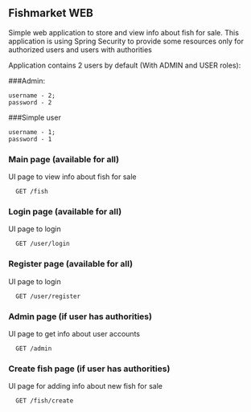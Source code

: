 ## Fishmarket WEB

Simple web application to store and view info about fish for sale.
This application is using Spring Security to provide some resources only for authorized users and users with authorities

Application contains 2 users by default (With ADMIN and USER roles):

###Admin:
````
username - 2;
password - 2
````
###Simple user
````
username - 1;
password - 1
````
### Main page (available for all)
UI page to view info about fish for sale
```http
  GET /fish
```

### Login page (available for all)
UI page to login
```http
  GET /user/login
```

### Register page (available for all)
UI page to login
```http
  GET /user/register
```

### Admin page (if user has authorities)
UI page to get info about user accounts
```http
  GET /admin
```

### Create fish page (if user has authorities)
UI page for adding info about new fish for sale
```http
  GET /fish/create
```